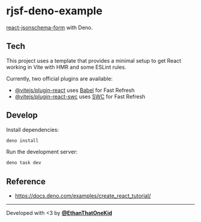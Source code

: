 # rjsf-deno-example

[react-jsonschema-form](https://github.com/rjsf-team/react-jsonschema-form) with
Deno.

## Tech

This project uses a template that provides a minimal setup to get React working
in Vite with HMR and some ESLint rules.

Currently, two official plugins are available:

- [@vitejs/plugin-react](https://github.com/vitejs/vite-plugin-react/blob/main/packages/plugin-react/README.md)
  uses [Babel](https://babeljs.io/) for Fast Refresh
- [@vitejs/plugin-react-swc](https://github.com/vitejs/vite-plugin-react-swc)
  uses [SWC](https://swc.rs/) for Fast Refresh

## Develop

Install dependencies:

```sh
deno install
```

Run the development server:

```sh
deno task dev
```

## Reference

- <https://docs.deno.com/examples/create_react_tutorial/>

---

Developed with <3 by [**@EthanThatOneKid**](https://github.com/EthanThatOneKid)

